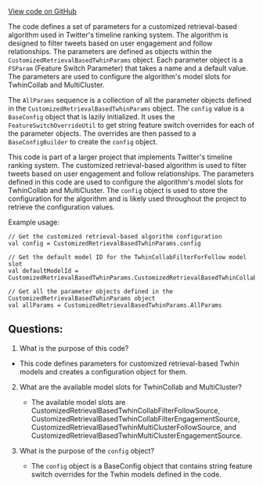 [View code on GitHub](https://github.com/misbahsy/the-algorithm/cr-mixer/server/src/main/scala/com/twitter/cr_mixer/param/CustomizedRetrievalBasedTwhinParams.scala)

The code defines a set of parameters for a customized retrieval-based algorithm used in Twitter's timeline ranking system. The algorithm is designed to filter tweets based on user engagement and follow relationships. The parameters are defined as objects within the `CustomizedRetrievalBasedTwhinParams` object. Each parameter object is a `FSParam` (Feature Switch Parameter) that takes a name and a default value. The parameters are used to configure the algorithm's model slots for TwhinCollab and MultiCluster. 

The `AllParams` sequence is a collection of all the parameter objects defined in the `CustomizedRetrievalBasedTwhinParams` object. The `config` value is a `BaseConfig` object that is lazily initialized. It uses the `FeatureSwitchOverrideUtil` to get string feature switch overrides for each of the parameter objects. The overrides are then passed to a `BaseConfigBuilder` to create the `config` object.

This code is part of a larger project that implements Twitter's timeline ranking system. The customized retrieval-based algorithm is used to filter tweets based on user engagement and follow relationships. The parameters defined in this code are used to configure the algorithm's model slots for TwhinCollab and MultiCluster. The `config` object is used to store the configuration for the algorithm and is likely used throughout the project to retrieve the configuration values. 

Example usage:
```
// Get the customized retrieval-based algorithm configuration
val config = CustomizedRetrievalBasedTwhinParams.config

// Get the default model ID for the TwhinCollabFilterForFollow model slot
val defaultModelId = CustomizedRetrievalBasedTwhinParams.CustomizedRetrievalBasedTwhinCollabFilterFollowSource.default

// Get all the parameter objects defined in the CustomizedRetrievalBasedTwhinParams object
val allParams = CustomizedRetrievalBasedTwhinParams.AllParams
```
## Questions: 
 1. What is the purpose of this code?
   - This code defines parameters for customized retrieval-based Twhin models and creates a configuration object for them.

2. What are the available model slots for TwhinCollab and MultiCluster?
   - The available model slots are CustomizedRetrievalBasedTwhinCollabFilterFollowSource, CustomizedRetrievalBasedTwhinCollabFilterEngagementSource, CustomizedRetrievalBasedTwhinMultiClusterFollowSource, and CustomizedRetrievalBasedTwhinMultiClusterEngagementSource.

3. What is the purpose of the `config` object?
   - The `config` object is a BaseConfig object that contains string feature switch overrides for the Twhin models defined in the code.